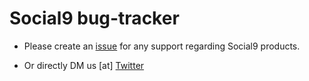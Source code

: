 # Social9 bug-tracker

- Please create an [issue](https://github.com/social9/bug-tracker/issues) for any support regarding Social9 products.

- Or directly DM us [at] [Twitter](https://twitter.com/joinsocial9)
